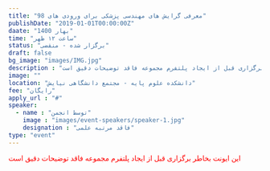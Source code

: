 ```yaml
---
title: "معرفی گرایش های مهندسی پزشکی برای ورودی های 98"
publishDate: "2019-01-01T00:00:00Z"
daate: "1400 بهار"
time: "ساعت ۱۲ ظهر"
status: "برگزار شده - منقضی"
draft: false
bg_image: "images/IMG.jpg"
description : "این ایونت بخاطر برگزاری قبل از ایجاد پلتفرم مجموعه فاقد توضیحات دقیق است"
image: ""
location: "دانشکده علوم پایه - مجتمع دانشگاهی نیایش"
fee: "رایگان"
apply_url : "#"
speaker:
  - name : "توسط انجمن"
    image : "images/event-speakers/speaker-1.jpg"
    designation : "فاقد مرتبه علمی"
type: "event"
---
```


<p style="color: red;">این ایونت بخاطر برگزاری قبل از ایجاد پلتفرم مجموعه فاقد توضیحات دقیق است</p>
